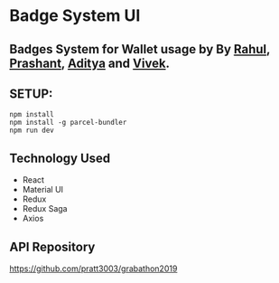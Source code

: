 # Badge System UI


## Badges System for Wallet usage by By [Rahul](https://github.com/PezCoder), [Prashant](https://github.com/pratt3003), [Aditya](https://github.com/adityakakarot) and [Vivek](https://github.com/vivex).




## SETUP:

```$xslt
npm install
npm install -g parcel-bundler
npm run dev
```

## Technology Used
 - React
 - Material UI
 - Redux
 - Redux Saga
 - Axios
 
 
 ## API Repository

https://github.com/pratt3003/grabathon2019
